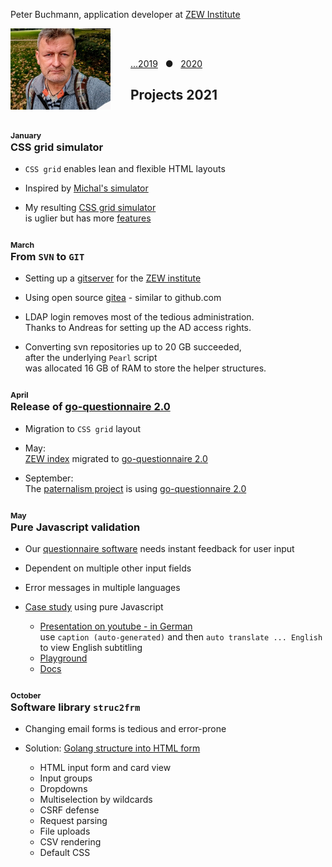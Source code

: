 <!-- headline will be auto-inserted  -->

Peter Buchmann, application developer at [ZEW Institute](https://www.zew.de/en/team/pbu)

<!-- <img  src="bg-03.jpg" style="display: block; margin: 0; padding: 0; width: 100%">
 -->
<img  src="iche.jpg" 
  style="display: block; 
    margin: 0; padding: 0; 
    width: 20%; min-width: 160px; max-width: 320px; 
    float: left; margin-right: 2rem;
    ">
<!-- https://www.w3schools.com/charsets/ref_utf_geometric.asp -->
<!-- &#9635; -->

<br>

&nbsp;  
[...2019](lte2019.md) &nbsp;  &#9679; &nbsp;  [2020](2020.md)  

## Projects&nbsp;2021

<div style='clear: both; height: 0px;'></div>

### <span style='font-size:75%'>January</span><br>CSS grid simulator

* `CSS grid` enables lean and flexible HTML layouts

* Inspired by [Michal's simulator](https://michalgrochowski.github.io/grid-playground/dist/)

* My resulting [CSS grid simulator](./css-grid-simulator/index.html)  
is uglier but has more [features](https://dilbert.com/strip/2001-02-05)

### <span style='font-size:75%'>March</span><br>From `SVN` to `GIT`

* Setting up a [gitserver](https://git.zew.de/) for the [ZEW institute](https://www.zew.de/)

* Using open source [gitea](https://gitea.io/en-us/) - similar to github.com

* LDAP login removes most of the tedious administration.  
Thanks to Andreas for setting up the AD access rights.

* Converting svn repositories up to 20 GB succeeded,  
after the underlying `Pearl` script  
was allocated 16 GB of RAM to store the helper structures.

### <span style='font-size:75%'>April</span><br>Release of [go-questionnaire 2.0](https://github.com/zew/go-questionnaire/releases/tag/v2.0.0)

* Migration to `CSS grid` layout

* May:  
[ZEW index](https://de.wikipedia.org/wiki/ZEW-Index) migrated to [go-questionnaire 2.0](https://github.com/zew/go-questionnaire)

* September:  
The [paternalism project](https://kups.ub.uni-koeln.de/46303/1/%5B2021%5D%20Ambuehl%20Bernheim%20Ockenfels_What%20Motivates%20Paternalism_AER_final%20WP.pdf) is using [go-questionnaire 2.0](https://github.com/zew/go-questionnaire)

<!-- * Check out my [CSS grid simulator](https://github.com/pbberlin/css-grid-playground) -->

### <span style='font-size:75%'>May</span><br>Pure Javascript validation

* Our [questionnaire software](https://github.com/zew/go-questionnaire)
needs instant feedback for user input

* Dependent on multiple other input fields

* Error messages in multiple languages

* [Case study](https://survey2.zew.de/doc/html5-form-validation/playground-03.html) using pure Javascript
  * [Presentation on youtube - in German](https://youtu.be/BaV0ebrcepY)  
use `caption (auto-generated)` and then `auto translate ... English`  
to view English subtitling
  * [Playground](https://survey2.zew.de/doc/html5-form-validation/playground-03.html)
  * [Docs](https://survey2.zew.de/doc/html5-form-validation/validation.md)

### <span style='font-size:75%'>October</span><br>Software library `struc2frm`

* Changing email forms is tedious and error-prone

* Solution: [Golang structure into HTML form](https://github.com/pbberlin/struc2frm)
  * HTML input form and card view
  * Input groups
  * Dropdowns
  * Multiselection by wildcards
  * CSRF defense
  * Request parsing
  * File uploads
  * CSV rendering
  * Default CSS


